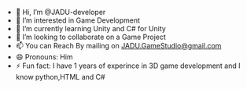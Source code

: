 - 👋 Hi, I’m @JADU-developer
- 👀 I’m interested in Game Development 
- 🌱 I’m currently learning Unity and C# for Unity 
- 💞️ I’m looking to collaborate on a Game Project
- 📫 You can Reach By mailing on JADU.GameStudio@gmail.com 
- 😄 Pronouns: Him
- ⚡ Fun fact: I have 1 years of experince in 3D game development and I know python,HTML and C#

<!---
JADU-developer/JADU-developer is a ✨ special ✨ repository because its `README.md` (this file) appears on your GitHub profile.
You can click the Preview link to take a look at your changes.
--->
